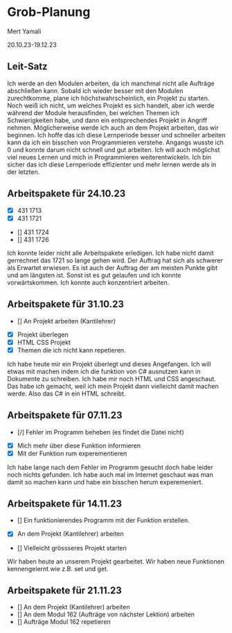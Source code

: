 # Grob-Planung

Mert Yamali

20.10.23-19.12.23
## Leit-Satz

Ich werde an den Modulen arbeiten, da ich manchmal nicht alle Aufträge abschließen kann. Sobald ich wieder besser mit den Modulen zurechtkomme, plane ich höchstwahrscheinlich, ein Projekt zu starten. Noch weiß ich nicht, um welches Projekt es sich handelt, aber ich werde während der Module herausfinden, bei welchen Themen ich Schwierigkeiten habe, und dann ein entsprechendes Projekt in Angriff nehmen. Möglicherweise werde ich auch an dem Projekt arbeiten, das wir beginnen. Ich hoffe das ich diese Lernperiode besser und schneller arbeiten kann da ich ein bisschen von Programmieren verstehe. Angangs wusste ich 0 und konnte darum nicht schnell und gut arbeiten. Ich will auch möglichst viel neues Lernen und mich in Programmieren weiterentwickeln. Ich bin sicher das ich diese Lernperiode effizienter und mehr lernen werde als in der letzten.

## Arbeitspakete für 24.10.23

- [x] 431 1713
- [x] 431 1721
- [] 431 1724
- [] 431 1726

Ich konnte leider nicht alle Arbeitspakete erledigen. Ich habe nicht damit gerrechnet das 1721 so lange gehen wird. Der Auftrag hat sich als schwerer als Erwartet erwiesen. Es ist auch der Auftrag der am meisten Punkte gibt und am längsten ist. Sonst ist es gut gelaufen und ich konnte vorwärtskommen. Ich konnte auch konzentriert arbeiten.


## Arbeitspakete für 31.10.23

- [] An Projekt arbeiten (Kantilehrer)
- [x] Projekt überlegen
- [x] HTML CSS Projekt
- [x] Themen die ich nicht kann repetieren.

Ich habe heute mir ein Projekt überlegt und dieses Angefangen. Ich will etwas mit machen indem ich die funktion von C# ausnutzen kann in Dokumente zu schreiben. Ich habe mir noch HTML und CSS angeschaut. Das habe ich gemacht, weil ich mein Projekt dann vielleicht damit machen werde. Also das C# in ein HTML schreibt.

## Arbeitspakete für 07.11.23

- [/] Fehler im Programm beheben (es findet die Datei nicht)
- [X] Mich mehr über diese Funktion informieren
- [X] Mit der Funktion rum experementieren

Ich habe lange nach dem Fehler im Programm gesucht doch habe leider noch nichts gefunden. Ich habe auch mal im Internet geschaut was man damit so machen kann und habe ein bisschen herum experemeniert.

## Arbeitspakete für 14.11.23

- [] Ein funktionierendes Programm mit der Funktion erstellen.
- [X] An dem Projekt (Kantilehrer) arbeiten
- [] Vielleicht grössseres Projekt starten

Wir haben heute an unserem Projekt gearbeitet. Wir haben neue Funktionen kennengelernt wie z.B. set und get. 
## Arbeitspakete für 21.11.23

- [] An dem Projekt (Kantilehrer) arbeiten
- [] An dem Modul 162 (Aufträge von nächster Lektion) arbeiten
- [] Aufträge Modul 162 repetieren
